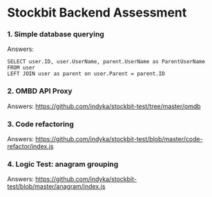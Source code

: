 # Stockbit Backend Assessment

### 1. Simple database querying
Answers:
```mysql
SELECT user.ID, user.UserName, parent.UserName as ParentUserName
FROM user
LEFT JOIN user as parent on user.Parent = parent.ID
```

### 2. OMBD API Proxy
Answers: https://github.com/indyka/stockbit-test/tree/master/omdb

### 3. Code refactoring
Answers: https://github.com/indyka/stockbit-test/blob/master/code-refactor/index.js

### 4. Logic Test: anagram grouping
Answers: https://github.com/indyka/stockbit-test/blob/master/anagram/index.js
